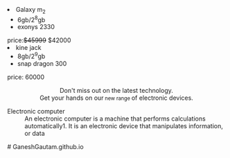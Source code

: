 <!DOCTYPE html>
<html>
<head>
    
<li> Galaxy m<sub>2</sub> <ul> 
<li>6gb/2<sup>8</sup>gb</li>
<li>exonys 2330</li>
</ul>   price:<del>$45999</del> $42000</ul>
<li> kine jack <ul> 
    <li>8gb/2<sup>9</sup>gb</li>
    <li>snap dragon 300</li>
    </ul>    price: 60000</ul>
<p style="text-align:center;"> Don't miss  out on the latest technology.<br>
     Get your hands on our<small> new range </small> of electronic devices.</p>

<dl>
    <dt>Electronic computer</dt>
    <dd>An electronic computer is a machine that performs calculations automatically1. It is an electronic device that manipulates information, or data
</dl>

    
     
</html># GaneshGautam.github.io
